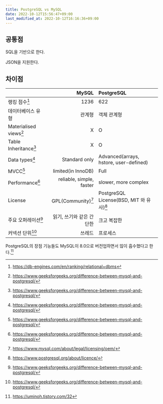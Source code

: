 ```yaml
---
title: PostgreSQL vs MySQL
date: 2022-10-12T15:56:47+09:00
last_modified_at: 2022-10-12T16:16:36+09:00
---
```

## 공통점

SQL을 기반으로 한다.

JSON을 지원한다.

## 차이점

| |MySQL|PostgreSQL|
|---|---:|:---|
랭킹 점수[^dbrank]|1236|622
데이터베이스 유형|관계형|객체 관계형
Materialised views[^gfg]|X|O
Table Inheritance[^gfg]|X|O
Data types[^gfg]|Standard only|Advanced(arrays, hstore, user-defined)
MVCC[^gfg]|limited(in InnoDB)|Full
Performance[^gfg]|reliable, simple, faster|slower, more complex
License|GPL(Community)[^mysql-license]|PostgreSQL License(BSD, MIT 와 유사)[^pg-license]
주요 오퍼레이션[^gfg]|읽기, 쓰기와 같은 간단한|크고 복잡한
커넥션 단위[^gfg]|쓰레드|프로세스

PostgreSQL의 장점 기능들도 MySQL이 8.0으로 버전업하면서 많이 흡수했다고 한다.[^umin]

[^dbrank]: https://db-engines.com/en/ranking/relational+dbms

[^umin]: https://uminoh.tistory.com/32

[^gfg]: https://www.geeksforgeeks.org/difference-between-mysql-and-postgresql/

[^mysql-license]: https://www.mysql.com/about/legal/licensing/oem/

[^pg-license]: https://www.postgresql.org/about/licence/
